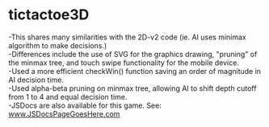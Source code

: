 # tictactoe3D
-This shares many similarities with the 2D-v2 code (ie. AI uses minimax algorithm to make decisions.)<br/>
-Differences include the use of SVG for the graphics drawing, "pruning" of the minmax tree, and touch swipe functionality for the mobile device.<br/>
-Used a more efficient checkWin() function saving an order of magnitude in AI decision time.<br/>
-Used alpha-beta pruning on minmax tree, allowing AI to shift depth cutoff from 1 to 4 and equal decision time.<br/>
-JSDocs are also available for this game. See: www.JSDocsPageGoesHere.com